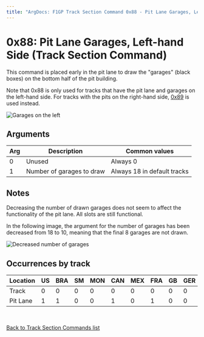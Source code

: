 ```yaml
---
title: "ArgDocs: F1GP Track Section Command 0x88 - Pit Lane Garages, Left-hand Side"
---
```


# 0x88: Pit Lane Garages, Left-hand Side (Track Section Command)

This command is placed early in the pit lane to draw the "garages" (black boxes) on the bottom
half of the pit building.

Note that 0x88 is only used for tracks that have the pit lane and garages on the left-hand side.
For tracks with the pits on the right-hand side, [0x89](/argdocs/track-data/track-section-commands/0x89/)
is used instead.


<img src="/argdocs/images/ts-commands/88-garages-left.png" alt="Garages on the left" class="img-fluid" />



## Arguments

<table class="table table-bordered table-striped table--small">
    <thead>
        <tr>
            <th>Arg</th>
            <th>Description</th>
            <th>Common values</th>
        </tr>
    </thead>
    <tbody>
        <tr>
            <td>0</td>
            <td>Unused</td>
            <td>Always 0</td>
        </tr>
        <tr>
            <td>1</td>
            <td>Number of garages to draw</td>
            <td>Always 18 in default tracks</td>
        </tr>
    </tbody>
</table>



## Notes

Decreasing the number of drawn garages does not seem to affect the functionality of the pit lane.
All slots are still functional.

In the following image, the argument for the number of garages has been decreased from 18 to 10,
meaning that the final 8 garages are not drawn.

<img src="/argdocs/images/ts-commands/88-garages-left-arg-10.png" alt="Decreased number of garages" class="img-fluid" />


## Occurrences by track

<table class="table table-bordered table-striped">
    <thead>
        <tr>
            <th>Location</th>
            <th class="text-right">US</th>
            <th class="text-right">BRA</th>
            <th class="text-right">SM</th>
            <th class="text-right">MON</th>
            <th class="text-right">CAN</th>
            <th class="text-right">MEX</th>
            <th class="text-right">FRA</th>
            <th class="text-right">GB</th>
            <th class="text-right">GER</th>
            <th class="text-right">HUN</th>
            <th class="text-right">BEL</th>
            <th class="text-right">ITA</th>
            <th class="text-right">POR</th>
            <th class="text-right">SPA</th>
            <th class="text-right">JAP</th>
            <th class="text-right">AUS</th>
        </tr>
    </thead>
    <tbody>
        <tr>
            <td>Track</td>
            <td class="text-right">0</td>
            <td class="text-right">0</td>
            <td class="text-right">0</td>
            <td class="text-right">0</td>
            <td class="text-right">0</td>
            <td class="text-right">0</td>
            <td class="text-right">0</td>
            <td class="text-right">0</td>
            <td class="text-right">0</td>
            <td class="text-right">0</td>
            <td class="text-right">0</td>
            <td class="text-right">0</td>
            <td class="text-right">0</td>
            <td class="text-right">0</td>
            <td class="text-right">0</td>
            <td class="text-right">0</td>
        </tr>
        <tr>
            <td>Pit Lane</td>
            <td class="text-right">1</td>
            <td class="text-right">1</td>
            <td class="text-right">0</td>
            <td class="text-right">0</td>
            <td class="text-right">1</td>
            <td class="text-right">0</td>
            <td class="text-right">1</td>
            <td class="text-right">0</td>
            <td class="text-right">0</td>
            <td class="text-right">0</td>
            <td class="text-right">0</td>
            <td class="text-right">0</td>
            <td class="text-right">0</td>
            <td class="text-right">0</td>
            <td class="text-right">0</td>
            <td class="text-right">0</td>
        </tr>
    </tbody>
</table>


<br />

[Back to Track Section Commands list](/argdocs/track-data/track-section-commands/)
